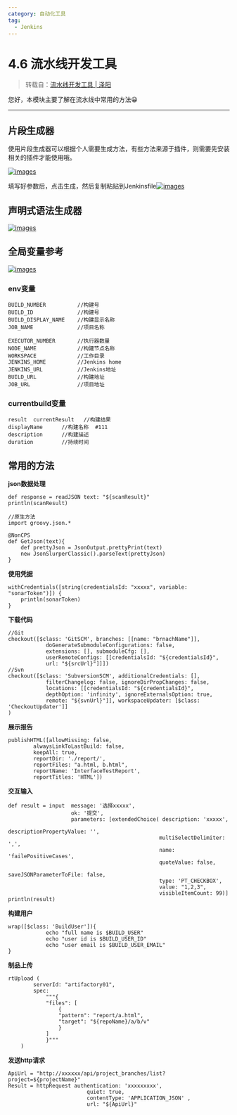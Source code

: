 ```yaml
---
category: 自动化工具
tag:
  - Jenkins
---
```


# 4.6 流水线开发工具

> 转载自：[流水线开发工具 | 泽阳](http://docs.idevops.site/jenkins/pipelinesyntax/chapter05/)

您好，本模块主要了解在流水线中常用的方法😀

------

## 片段生成器

使用片段生成器可以根据个人需要生成方法，有些方法来源于插件，则需要先安装相关的插件才能使用哦。

[![images](http://docs.idevops.site/jenkins/pipelinesyntax/chapter05/images/01.png)](http://docs.idevops.site/jenkins/pipelinesyntax/chapter05/images/01.png)

填写好参数后，点击生成，然后复制粘贴到Jenkinsfile[![images](http://docs.idevops.site/jenkins/pipelinesyntax/chapter05/images/02.png)](http://docs.idevops.site/jenkins/pipelinesyntax/chapter05/images/02.png)

## 声明式语法生成器

[![images](http://docs.idevops.site/jenkins/pipelinesyntax/chapter05/images/03.png)](http://docs.idevops.site/jenkins/pipelinesyntax/chapter05/images/03.png)

## 全局变量参考

[![images](http://docs.idevops.site/jenkins/pipelinesyntax/chapter05/images/04.png)](http://docs.idevops.site/jenkins/pipelinesyntax/chapter05/images/04.png)

### env变量

```
BUILD_NUMBER          //构建号
BUILD_ID              //构建号
BUILD_DISPLAY_NAME    //构建显示名称
JOB_NAME              //项目名称
              
EXECUTOR_NUMBER       //执行器数量
NODE_NAME             //构建节点名称
WORKSPACE             //工作目录
JENKINS_HOME          //Jenkins home
JENKINS_URL           //Jenkins地址
BUILD_URL             //构建地址
JOB_URL               //项目地址
```

### currentbuild变量

```
result  currentResult   //构建结果
displayName      //构建名称  #111
description      //构建描述
duration         //持续时间
```

## 常用的方法

**json数据处理**

```
def response = readJSON text: "${scanResult}"
println(scanResult)

//原生方法
import groovy.json.*

@NonCPS
def GetJson(text){
    def prettyJson = JsonOutput.prettyPrint(text) 
    new JsonSlurperClassic().parseText(prettyJson)
}
```

**使用凭据**

```
withCredentials([string(credentialsId: "xxxxx", variable: "sonarToken")]) {
    println(sonarToken)
}
```

**下载代码**

```
//Git
checkout([$class: 'GitSCM', branches: [[name: "brnachName"]], 
            doGenerateSubmoduleConfigurations: false, 
            extensions: [], submoduleCfg: [], 
            userRemoteConfigs: [[credentialsId: "${credentialsId}", 
            url: "${srcUrl}"]]])
//Svn
checkout([$class: 'SubversionSCM', additionalCredentials: [], 
            filterChangelog: false, ignoreDirPropChanges: false, 
            locations: [[credentialsId: "${credentialsId}", 
            depthOption: 'infinity', ignoreExternalsOption: true, 
            remote: "${svnUrl}"]], workspaceUpdater: [$class: 'CheckoutUpdater']]
)
```

**展示报告**

```
publishHTML([allowMissing: false, 
        alwaysLinkToLastBuild: false, 
        keepAll: true, 
        reportDir: './report/', 
        reportFiles: "a.html, b.html", 
        reportName: 'InterfaceTestReport', 
        reportTitles: 'HTML'])
```

**交互输入**

```
def result = input  message: '选择xxxxx', 
                    ok: '提交',
                    parameters: [extendedChoice( description: 'xxxxx', 
                                                descriptionPropertyValue: '', 
                                                multiSelectDelimiter: ',', 
                                                name: 'failePositiveCases', 
                                                quoteValue: false, 
                                                saveJSONParameterToFile: false, 
                                                type: 'PT_CHECKBOX', 
                                                value: "1,2,3", 
                                                visibleItemCount: 99)]   
println(result)
```

**构建用户**

```
wrap([$class: 'BuildUser']){
            echo "full name is $BUILD_USER"
            echo "user id is $BUILD_USER_ID"
            echo "user email is $BUILD_USER_EMAIL"
}
```

**制品上传**

```
rtUpload (
        serverId: "artifactory01",
        spec:
            """{
            "files": [
                {
                "pattern": "report/a.html",
                "target": "${repoName}/a/b/v"
                }
            ]
            }"""
    )
```

**发送http请求**

```
ApiUrl = "http://xxxxxx/api/project_branches/list?project=${projectName}"
Result = httpRequest authentication: 'xxxxxxxxx',
                         quiet: true, 
                         contentType: 'APPLICATION_JSON' ,  
                         url: "${ApiUrl}"
```
